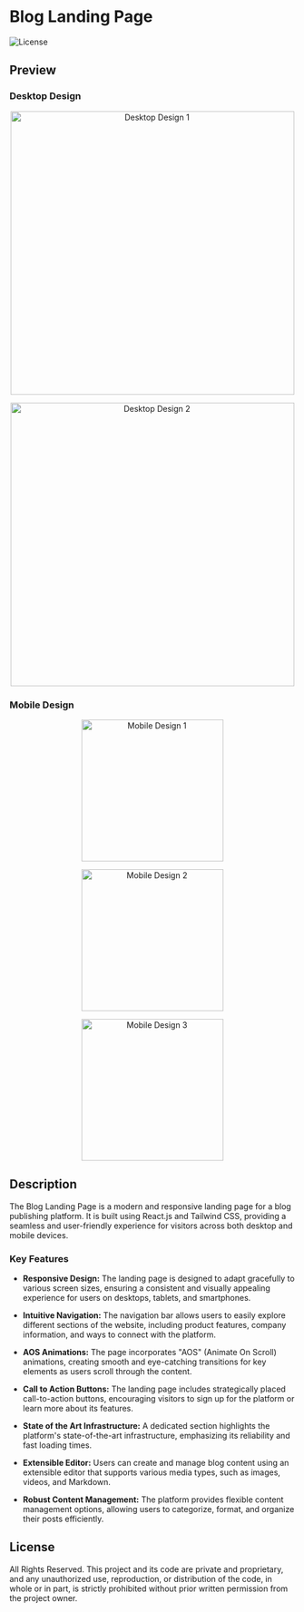 # Blog Landing Page

![License](https://img.shields.io/badge/license-All%20Rights%20Reserved-red)

## Preview

### Desktop Design
<p align="center">
  <img src="https://github.com/IssamAth/blog-landing-page-main/assets/49134454/010e5f36-b2ba-415f-a70e-450efbafd8cd" alt="Desktop Design 1" width="500" />
</p>

<p align="center">
  <img src="https://github.com/IssamAth/blog-landing-page-main/assets/49134454/aabd003a-5313-438e-9bc6-cc89237ade95" alt="Desktop Design 2" width="500" />
</p>

### Mobile Design

<p align="center">
  <img src="https://github.com/IssamAth/blog-landing-page-main/assets/49134454/3fe8b6d0-d94f-44d2-a81d-18198885845a" alt="Mobile Design 1" width="250" />
</p>

<p align="center">
  <img src="https://github.com/IssamAth/blog-landing-page-main/assets/49134454/cc51bb06-6d5d-4d1c-8f89-32efafeea98f" alt="Mobile Design 2" width="250" />
</p>

<p align="center">
  <img src="https://github.com/IssamAth/blog-landing-page-main/assets/49134454/5d82291a-5e2d-4396-be45-9f1a3ebcbb82" alt="Mobile Design 3" width="250" />
</p>

## Description

The Blog Landing Page is a modern and responsive landing page for a blog publishing platform. It is built using React.js and Tailwind CSS, providing a seamless and user-friendly experience for visitors across both desktop and mobile devices.

### Key Features

- **Responsive Design:** The landing page is designed to adapt gracefully to various screen sizes, ensuring a consistent and visually appealing experience for users on desktops, tablets, and smartphones.

- **Intuitive Navigation:** The navigation bar allows users to easily explore different sections of the website, including product features, company information, and ways to connect with the platform.

- **AOS Animations:** The page incorporates "AOS" (Animate On Scroll) animations, creating smooth and eye-catching transitions for key elements as users scroll through the content.

- **Call to Action Buttons:** The landing page includes strategically placed call-to-action buttons, encouraging visitors to sign up for the platform or learn more about its features.

- **State of the Art Infrastructure:** A dedicated section highlights the platform's state-of-the-art infrastructure, emphasizing its reliability and fast loading times.

- **Extensible Editor:** Users can create and manage blog content using an extensible editor that supports various media types, such as images, videos, and Markdown.

- **Robust Content Management:** The platform provides flexible content management options, allowing users to categorize, format, and organize their posts efficiently.

## License

All Rights Reserved. This project and its code are private and proprietary, and any unauthorized use, reproduction, or distribution of the code, in whole or in part, is strictly prohibited without prior written permission from the project owner.
